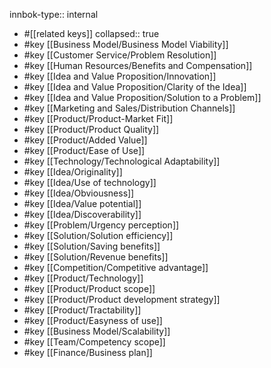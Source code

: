 innbok-type:: internal
- #[[related keys]]
collapsed:: true
- #key [[Business Model/Business Model Viability]]
- #key [[Customer Service/Problem Resolution]]
- #key [[Human Resources/Benefits and Compensation]]
- #key [[Idea and Value Proposition/Innovation]]
- #key [[Idea and Value Proposition/Clarity of the Idea]]
- #key [[Idea and Value Proposition/Solution to a Problem]]
- #key [[Marketing and Sales/Distribution Channels]]
- #key [[Product/Product-Market Fit]]
- #key [[Product/Product Quality]]
- #key [[Product/Added Value]]
- #key [[Product/Ease of Use]]
- #key [[Technology/Technological Adaptability]]
- #key [[Idea/Originality]]
- #key [[Idea/Use of technology]]
- #key [[Idea/Obviousness]]
- #key [[Idea/Value potential]]
- #key [[Idea/Discoverability]]
- #key [[Problem/Urgency perception]]
- #key [[Solution/Solution efficiency]]
- #key [[Solution/Saving benefits]]
- #key [[Solution/Revenue benefits]]
- #key [[Competition/Competitive advantage]]
- #key [[Product/Technology]]
- #key [[Product/Product scope]]
- #key [[Product/Product development strategy]]
- #key [[Product/Tractability]]
- #key [[Product/Easyness of use]]
- #key [[Business Model/Scalability]]
- #key [[Team/Competency scope]]
- #key [[Finance/Business plan]]


